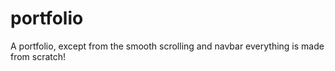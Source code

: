 # portfolio
A portfolio, except from the smooth scrolling and navbar everything is made from scratch!
